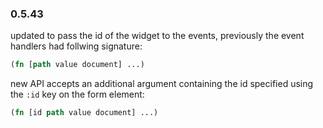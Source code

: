### 0.5.43

updated to pass the id of the widget to the events, previously the event handlers had follwing signature:

 ```clojure
 (fn [path value document] ...)
 ```

new API accepts an additional argument containing the id specified using the `:id` key on the form element:

```clojure
(fn [id path value document] ...)
```
